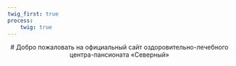 ```yaml
---
twig_first: true
process:
    twig: true
---
```



<div class="home-page" style="text-align: center" markdown="1">
# Добро пожаловать на официальный сайт оздоровительно-лечебного центра-пансионата «Северный»
</div>
